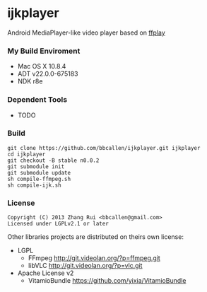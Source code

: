 ijkplayer
=========
Android MediaPlayer-like video player based on [ffplay](http://ffmpeg.org)

### My Build Enviroment
- Mac OS X 10.8.4
- ADT v22.0.0-675183
- NDK r8e

### Dependent Tools
- TODO

### Build
	git clone https://github.com/bbcallen/ijkplayer.git ijkplayer
	cd ijkplayer
	git checkout -B stable n0.0.2
	git submodule init
	git submodule update
	sh compile-ffmpeg.sh
	sh compile-ijk.sh

### License
	Copyright (C) 2013 Zhang Rui <bbcallen@gmail.com> 
	Licensed under LGPLv2.1 or later

Other libraries projects are distributed on theirs own license:
- LGPL
  - FFmpeg http://git.videolan.org/?p=ffmpeg.git
  - libVLC http://git.videolan.org/?p=vlc.git
- Apache License v2
  - VitamioBundle https://github.com/yixia/VitamioBundle

